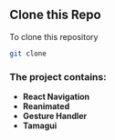 ## Clone this Repo 

To clone this repository 

```bash
git clone
```

### The project contains:
- **React Navigation**
- **Reanimated**
- **Gesture Handler**
- **Tamagui**